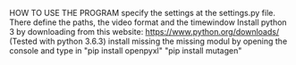 HOW TO USE THE PROGRAM
	specify the settings at the settings.py file. There define the paths, the video format and the timewindow
	Install python 3 by downloading from this website: https://www.python.org/downloads/    (Tested with python 3.6.3)
	install missing the missing modul by opening the console and type in 
	"pip install openpyxl"
	"pip install mutagen"
	